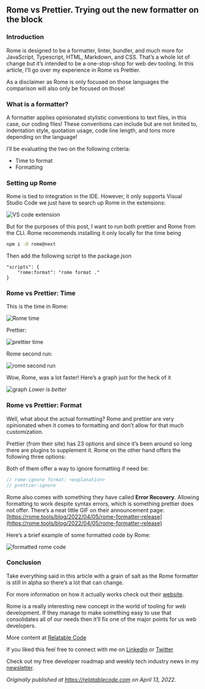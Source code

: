 ## Rome vs Prettier. Trying out the new formatter on the block

### Introduction

Rome is designed to be a formatter, linter, bundler, and much more for JavaScript, Typescript, HTML, Markdown, and CSS. That’s a whole lot of change but it’s intended to be a one-stop-shop for web dev tooling. In this article, I’ll go over my experience in Rome vs Prettier.

As a disclaimer as Rome is only focused on those languages the comparison will also only be focused on those!

### What is a formatter?

A formatter applies opinionated stylistic conventions to text files, in this case, our coding files! These conventions can include but are not limited to, indentation style, quotation usage, code line length, and tons more depending on the language!

I’ll be evaluating the two on the following criteria:

- Time to format
- Formatting

### Setting up Rome

Rome is tied to integration in the IDE. However, it only supports Visual Studio Code we just have to search up Rome in the extensions:

![VS code extension](https://cdn.hashnode.com/res/hashnode/image/upload/v1649947077522/OpdgmrkcI.png)

But for the purposes of this post, I want to run both prettier and Rome from the CLI. Rome recommends installing it only locally for the time being

```bash
npm i -D rome@next
```

Then add the following script to the package.json

```
"scripts": { 
    "rome:format": "rome format ." 
}
```

### Rome vs Prettier: Time

This is the time in Rome:

![Rome time](https://cdn.hashnode.com/res/hashnode/image/upload/v1649947078599/3DwtP25gO.png)

Prettier:

![prettier time](https://cdn.hashnode.com/res/hashnode/image/upload/v1649947079710/C9KnZxYpt.png)

Rome second run:

![rome second run](https://cdn.hashnode.com/res/hashnode/image/upload/v1649947081342/LRwmx1NEc.png)

Wow, Rome, was a lot faster! Here’s a graph just for the heck of it

![graph](https://cdn.hashnode.com/res/hashnode/image/upload/v1649947082612/JM5Dsljqi.png)
_Lower is better_

### Rome vs Prettier: Format

Well, what about the actual formatting? Rome and prettier are very opinionated when it comes to formatting and don’t allow for that much customization.

Prettier (from their site) has 23 options and since it’s been around so long there are plugins to supplement it. Rome on the other hand offers the following three options:

Both of them offer a way to ignore formatting if need be:

```js
// rome-ignore format: <explanation> 
// prettier-ignore
```

Rome also comes with something they have called **Error Recovery**. Allowing formatting to work despite syntax errors, which is something prettier does not offer. There’s a neat little GIF on their announcement page: [https://rome.tools/blog/2022/04/05/rome-formatter-release](https://rome.tools/blog/2022/04/05/rome-formatter-release)

Here’s a brief example of some formatted code by Rome:

![formatted rome code](https://cdn.hashnode.com/res/hashnode/image/upload/v1649947084038/I60Ox6nK3.png)

### Conclusion

Take everything said in this article with a grain of salt as the Rome formatter is still in alpha so there’s a lot that can change.

For more information on how it actually works check out their [website](https://rome.tools/#formatter).

Rome is a really interesting new concept in the world of tooling for web development. If they manage to make something easy to use that consolidates all of our needs then it’ll fix one of the major points for us web developers.

More content at [Relatable Code](https://relatablecode.com)

If you liked this feel free to connect with me on [LinkedIn](https://www.linkedin.com/in/relatablecode) or [Twitter](https://twitter.com/relatablecoder)

Check out my free developer roadmap and weekly tech industry news in my [newsletter](https://relatablecode.substack.com/).

_Originally published at_ [_https://relatablecode.com_](https://relatablecode.com/rome-vs-prettier-trying-out-the-new-formatter-on-the-block/) _on April 13, 2022._
